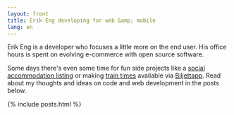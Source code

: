 ```yaml
---
layout: front
title: Erik Eng developing for web &amp; mobile
lang: en
---
```


Erik Eng is a developer who focuses a little more on the end user. His office hours is spent on evolving e-commerce with open source software.

Some days there's even some time for fun side projects like a <a href="http://www.hittebo.se/" title="Hittebo">social accommodation listing</a> or making <a href="http://tagtider.net/">train times</a> available via <a href="http://biljettapp.se">Biljettapp</a>. Read about my thoughts and ideas on code and web development in the posts below.

{% include posts.html %}